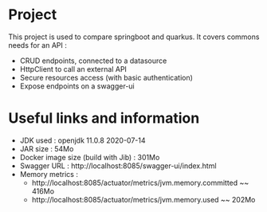 # Project #

This project is used to compare springboot and quarkus. It covers commons needs for an API : 
- CRUD endpoints, connected to a datasource
- HttpClient to call an external API  
- Secure resources access (with basic authentication)
- Expose endpoints on a swagger-ui

# Useful links and information #

- JDK used : openjdk 11.0.8 2020-07-14
- JAR size : 54Mo
- Docker image size (build with Jib) : 301Mo
- Swagger URL : http://localhost:8085/swagger-ui/index.html
- Memory metrics :
    - http://localhost:8085/actuator/metrics/jvm.memory.committed ~~ 416Mo
    - http://localhost:8085/actuator/metrics/jvm.memory.used ~~ 202Mo